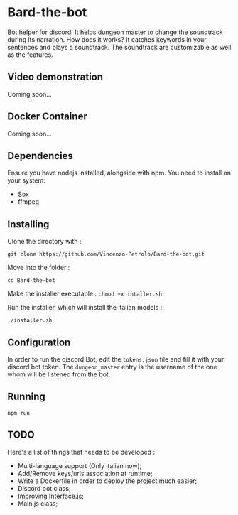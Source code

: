 # Bard-the-bot
Bot helper for discord. It helps dungeon master to change the soundtrack during its narration. How does it works? It catches keywords in your sentences and plays a soundtrack. The soundtrack are customizable as well as the features.

## Video demonstration
Coming soon...

## Docker Container
Coming soon...

## Dependencies
Ensure you have nodejs installed, alongside with npm. You need to install on your system:
+ Sox
+ ffmpeg

## Installing
Clone the directory with : 

``` git clone https://github.com/Vincenzo-Petrolo/Bard-the-bot.git ```

Move into the folder :

``` cd Bard-the-bot ```

Make the installer executable :
``` chmod +x intaller.sh ```

Run the installer, which will install the italian models :

``` ./installer.sh ```

## Configuration
In order to run the discord Bot, edit the ```tokens.json``` file and fill it
with your discord bot token. The ```dungeon_master``` entry is the username of 
the one whom will be listened from the bot.

## Running
``` npm run ```

## TODO
Here's a list of things that needs to be developed :
+ Multi-language support (Only italian now);
+ Add/Remove keys/urls association at runtime;
+ Write a Dockerfile in order to deploy the project much easier;
+ Discord bot class;
+ Improving Interface.js;
+ Main.js class;